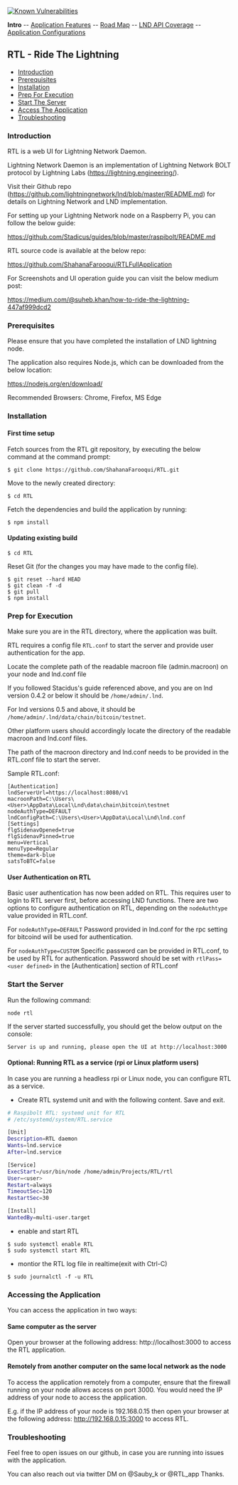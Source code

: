 <a href="https://snyk.io/test/github/ShahanaFarooqui/RTL"><img src="https://snyk.io/test/github/ShahanaFarooqui/RTL/badge.svg" alt="Known Vulnerabilities" data-canonical-src="https://snyk.io/test/github/ShahanaFarooqui/RTL" style="max-width:100%;"></a>

**Intro** -- [Application Features](Application_features.md) -- [Road Map](Roadmap.md) -- [LND API Coverage](LNDAPICoverage.md) -- [Application Configurations](Application_configurations)

## RTL - Ride The Lightning

* [Introduction](#intro)
* [Prerequisites](#prereq)
* [Installation](#install)
* [Prep For Execution](#prep)
* [Start The Server](#start)
* [Access The Application](#access)
* [Troubleshooting](#trouble)

### <a name="intro"></a>Introduction
RTL is a web UI for Lightning Network Daemon.

Lightning Network Daemon is an implementation of Lightning Network BOLT protocol by Lightning Labs (https://lightning.engineering/).

Visit their Github repo (https://github.com/lightningnetwork/lnd/blob/master/README.md) for details on Lightning Network and LND implementation.

For setting up your Lightning Network node on a Raspberry Pi, you can follow the below guide:

https://github.com/Stadicus/guides/blob/master/raspibolt/README.md

RTL source code is available at the below repo:

https://github.com/ShahanaFarooqui/RTLFullApplication

For Screenshots and UI operation guide you can visit the below medium post:

https://medium.com/@suheb.khan/how-to-ride-the-lightning-447af999dcd2

### <a name="prereq"></a>Prerequisites
Please ensure that you have completed the installation of LND lightning node.

The application also requires Node.js, which can be downloaded from the below location:

https://nodejs.org/en/download/

Recommended Browsers: Chrome, Firefox, MS Edge

### <a name="install"></a>Installation
#### First time setup
Fetch sources from the RTL git repository, by executing the below command at the command prompt:

`$ git clone https://github.com/ShahanaFarooqui/RTL.git`

Move to the newly created directory:

`$ cd RTL`

Fetch the dependencies and build the application by running:

`$ npm install`

#### Updating existing build
`$ cd RTL`

Reset Git (for the changes you may have made to the config file).
```
$ git reset --hard HEAD
$ git clean -f -d
$ git pull
$ npm install
```
### <a name="prep"></a>Prep for Execution
Make sure you are in the RTL directory, where the application was built.

RTL requires a config file `RTL.conf` to start the server and provide user authentication for the app.

Locate the complete path of the readable macroon file (admin.macroon) on your node and lnd.conf file

If you followed Stacidus's guide referenced above, and you are on lnd version 0.4.2 or below it should be `/home/admin/.lnd`.

For lnd versions 0.5 and above, it should be `/home/admin/.lnd/data/chain/bitcoin/testnet`.

Other platform users should accordingly locate the directory of the readable macroon and lnd.conf files.

The path of the macroon directory and lnd.conf needs to be provided in the RTL.conf file to start the server.

Sample RTL.conf:
```
[Authentication]
lndServerUrl=https://localhost:8080/v1
macroonPath=C:\Users\<User>\AppData\Local\Lnd\data\chain\bitcoin\testnet
nodeAuthType=DEFAULT
lndConfigPath=C:\Users\<User>\AppData\Local\Lnd\lnd.conf
[Settings]
flgSidenavOpened=true
flgSidenavPinned=true
menu=Vertical
menuType=Regular
theme=dark-blue
satsToBTC=false
```
#### User Authentication on RTL
Basic user authentication has now been added on RTL. This requires user to login to RTL server first, before accessing LND functions.
There are two options to configure authentication on RTL, depending on the `nodeAuthtype` value provided in RTL.conf.

For `nodeAuthType=DEFAULT`
Password provided in lnd.conf for the rpc setting for bitcoind will be used for authentication.

For `nodeAuthType=CUSTOM`
Specific password can be provided in RTL.conf, to be used by RTL for authentication.
Password should be set with `rtlPass=<user defined>` in the [Authentication] section of RTL.conf

### <a name="start"></a>Start the Server
Run the following command:

`node rtl` 

If the server started successfully, you should get the below output on the console:

`Server is up and running, please open the UI at http://localhost:3000`

#### Optional: Running RTL as a service (rpi or Linux platform users)
In case you are running a headless rpi or Linux node, you can configure RTL as a service.

* Create RTL systemd unit and with the following content. Save and exit.
```bash
# Raspibolt RTL: systemd unit for RTL
# /etc/systemd/system/RTL.service

[Unit]
Description=RTL daemon
Wants=lnd.service
After=lnd.service

[Service]
ExecStart=/usr/bin/node /home/admin/Projects/RTL/rtl
User=<user>
Restart=always
TimeoutSec=120
RestartSec=30

[Install]
WantedBy=multi-user.target
```

* enable and start RTL
```
$ sudo systemctl enable RTL
$ sudo systemctl start RTL
```
* montior the RTL log file in realtime(exit with Ctrl-C)

`$ sudo journalctl -f -u RTL`

### <a name="access"></a>Accessing the Application
You can access the application in two ways:
#### Same computer as the server
Open your browser at the following address: http://localhost:3000 to access the RTL application.

#### Remotely from another computer on the same local network as the node
To access the application remotely from a computer, ensure that the firewall running on your node allows access on port 3000.
You would need the IP address of your node to access the application.

E.g. if the IP address of your node is 192.168.0.15 then open your browser at the following address: http://192.168.0.15:3000 to access RTL.

### <a name="trouble"></a>Troubleshooting
Feel free to open issues on our github, in case you are running into issues with the application.

You can also reach out via twitter DM on @Sauby_k or @RTL_app Thanks.
